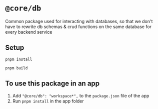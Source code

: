 # `@core/db`

Common package used for interacting with databases, so that we don't have to rewrite db schemas & crud functions on the same database for every backend service

## Setup

```
pnpm install

pnpm build
```

## To use this package in an app

1. Add `"@core/db": "workspace*",` to the `package.json` file of the app
2. Run `pnpm install` in the app folder
